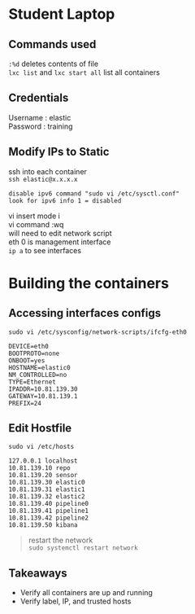 # Student Laptop

## Commands used

`:%d` deletes contents of file  
`lxc list` and `lxc start all` list all containers

## Credentials
Username : elastic  
Password : training

## Modify IPs to Static  
ssh into each container  
`ssh elastic@x.x.x.x`  
```
disable ipv6 command "sudo vi /etc/sysctl.conf"
look for ipv6 info 1 = disabled
```
vi insert mode i  
vi command :wq  
will need to edit network script  
eth 0 is management interface  
`ip a` to see interfaces  

# Building the containers  
## Accessing interfaces configs

`sudo vi /etc/sysconfig/network-scripts/ifcfg-eth0`

```
DEVICE=eth0
BOOTPROTO=none
ONBOOT=yes
HOSTNAME=elastic0
NM_CONTROLLED=no
TYPE=Ethernet
IPADDR=10.81.139.30
GATEWAY=10.81.139.1
PREFIX=24
```
## Edit Hostfile
`sudo vi /etc/hosts`

```
127.0.0.1 localhost
10.81.139.10 repo
10.81.139.20 sensor
10.81.139.30 elastic0
10.81.139.31 elastic1
10.81.139.32 elastic2
10.81.139.40 pipeline0
10.81.139.41 pipeline1
10.81.139.42 pipeline2
10.81.139.50 kibana

```
> restart the network  
`sudo systemctl restart network`

## Takeaways
- Verify all containers are up and running 
- Verify label, IP, and trusted hosts